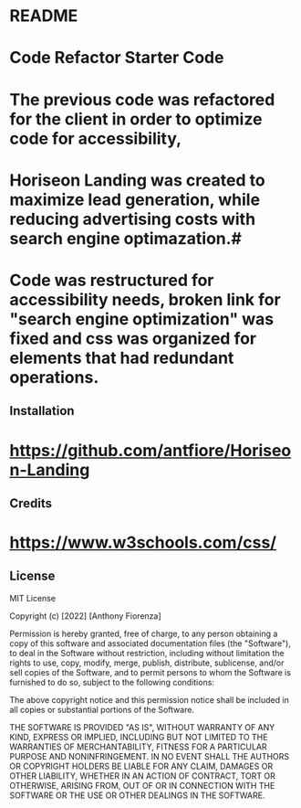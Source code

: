 # README

# Code Refactor Starter Code

# The previous code was refactored for the client in order to optimize code for accessibility, 

# Horiseon Landing was created to maximize lead generation, while reducing advertising costs with search engine optimazation.#

# Code was restructured for accessibility needs, broken link for "search engine optimization" was fixed and css was organized for elements that had redundant operations. #

## Installation  

# https://github.com/antfiore/Horiseon-Landing #

## Credits

# https://www.w3schools.com/css/ #

## License

MIT License

Copyright (c) [2022] [Anthony Fiorenza]

Permission is hereby granted, free of charge, to any person obtaining a copy
of this software and associated documentation files (the "Software"), to deal
in the Software without restriction, including without limitation the rights
to use, copy, modify, merge, publish, distribute, sublicense, and/or sell
copies of the Software, and to permit persons to whom the Software is
furnished to do so, subject to the following conditions:

The above copyright notice and this permission notice shall be included in all
copies or substantial portions of the Software.

THE SOFTWARE IS PROVIDED "AS IS", WITHOUT WARRANTY OF ANY KIND, EXPRESS OR
IMPLIED, INCLUDING BUT NOT LIMITED TO THE WARRANTIES OF MERCHANTABILITY,
FITNESS FOR A PARTICULAR PURPOSE AND NONINFRINGEMENT. IN NO EVENT SHALL THE
AUTHORS OR COPYRIGHT HOLDERS BE LIABLE FOR ANY CLAIM, DAMAGES OR OTHER
LIABILITY, WHETHER IN AN ACTION OF CONTRACT, TORT OR OTHERWISE, ARISING FROM,
OUT OF OR IN CONNECTION WITH THE SOFTWARE OR THE USE OR OTHER DEALINGS IN THE
SOFTWARE.
